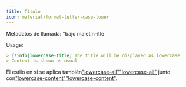 ```yaml
---
title: Título
icon: material/format-letter-case-lower
---
```


Metadatos de llamada: "bajo maletín-itle

Usage:

```md
> [!info|lowercase-title] The title will be displayed as lowercase
> Content is shown as usual
```

El estilo en sí se aplica también["lowercase-all"](../combined-styling/page-14.md)["lowercase-all"](../combined-styling/page-14.md)
junto con["lowercase-content"](../content-styling/page-4.md)["lowercase-content"](../content-styling/page-4.md).

